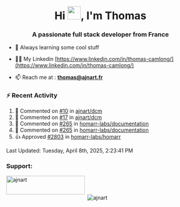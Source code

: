 <h1 align="center">Hi <img height="35px" src="https://raw.githubusercontent.com/MartinHeinz/MartinHeinz/master/wave.gif" width="35px"/>, I'm Thomas</h1>
<h3 align="center">A passionate full stack developer from France</h3>

- 🌱 Always learning some cool stuff 

- 👨‍💻 My Linkedin [https://www.linkedin.com/in/thomas-camlong/](https://www.linkedin.com/in/thomas-camlong/)

- 📫 Reach me at : **thomas@ajnart.fr**

### :zap: Recent Activity

<!--RECENT_ACTIVITY:start-->
1. 💬 Commented on [#10](https://github.com/ajnart/dcm/issues/10#issuecomment-2782091619) in [ajnart/dcm](https://github.com/ajnart/dcm)<br>
2. 💬 Commented on [#17](https://github.com/ajnart/dcm/issues/17#issuecomment-2782088751) in [ajnart/dcm](https://github.com/ajnart/dcm)<br>
3. 💬 Commented on [#265](https://github.com/homarr-labs/documentation/pull/265#discussion_r2029815952) in [homarr-labs/documentation](https://github.com/homarr-labs/documentation)<br>
4. 💬 Commented on [#265](https://github.com/homarr-labs/documentation/pull/265#discussion_r2029815791) in [homarr-labs/documentation](https://github.com/homarr-labs/documentation)<br>
5. 👍 Approved [#2803](https://github.com/homarr-labs/homarr/pull/2803#pullrequestreview-2744047784) in [homarr-labs/homarr](https://github.com/homarr-labs/homarr)<br>
<!--RECENT_ACTIVITY:end-->

<!--RECENT_ACTIVITY:last_update-->
Last Updated: Tuesday, April 8th, 2025, 2:23:41 PM
<!--RECENT_ACTIVITY:last_update_end-->
<h3 align="left">Support:</h3>
<p><a href="https://ko-fi.com/ajnart"> <img align="left" src="https://cdn.ko-fi.com/cdn/kofi3.png?v=3" height="50" width="210" alt="ajnart" /></a></p><br><br>

<p>&nbsp;<img align="center" src="https://github-readme-stats.vercel.app/api?username=ajnart&show_icons=true&theme=tokyonight&locale=en" alt="ajnart" /></p>
